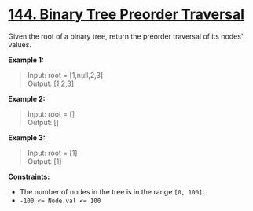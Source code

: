 # [144. Binary Tree Preorder Traversal](https://leetcode.com/problems/binary-tree-preorder-traversal)

Given the root of a binary tree, return the preorder traversal of its nodes' values.

**Example 1:**

> Input: root = [1,null,2,3] <br>
> Output: [1,2,3]

**Example 2:**

> Input: root = [] <br>
> Output: []

**Example 3:**

> Input: root = [1] <br>
> Output: [1]

**Constraints:**

- The number of nodes in the tree is in the range `[0, 100]`.
- `-100 <= Node.val <= 100`
